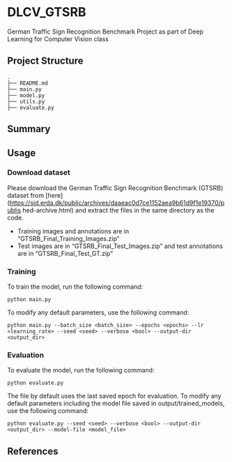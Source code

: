 # DLCV_GTSRB
German Traffic Sign Recognition Benchmark Project as part of Deep Learning for Computer Vision class


## Project Structure

```
.
├── README.md
├── main.py
├── model.py
├── utils.py
├── evaluate.py

```

## Summary 


## Usage

### Download dataset

Please download the German Traffic Sign Recognition Benchmark (GTSRB) dataset from [here](https://sid.erda.dk/public/archives/daaeac0d7ce1152aea9b61d9f1e19370/publis
hed-archive.html) and extract the files in the same directory as the code.
- Training images and annotations are in “GTSRB_Final_Training_Images.zip”
- Test images are in “GTSRB_Final_Test_Images.zip” and test annotations are in “GTSRB_Final_Test_GT.zip”

### Training

To train the model, run the following command:
```
python main.py
```
To modify any default parameters, use the following command:
```
python main.py --batch_size <batch_size> --epochs <epochs> --lr <learning_rate> --seed <seed> --verbose <bool> --output-dir <output_dir> 
```

### Evaluation

To evaluate the model, run the following command:

```
python evaluate.py
```

The file by default uses the last saved epoch for evaluation. To modify any default parameters including the model file saved in output/trained_models, use the following command:
```
python evaluate.py --seed <seed> --verbose <bool> --output-dir <output_dir> --model-file <model_file>
```

## References

